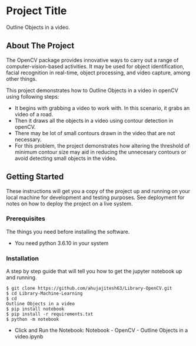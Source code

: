 # Project Title

Outline Objects in a video.

## About The Project

The OpenCV package provides innovative ways to carry out a range of computer-vision-based activities. It may be used for object identification, facial recognition in real-time, object processing, and video capture, among other things.

This project demonstrates how to Outline Objects in a video in openCV using following steps: 
* It begins with grabbing a video to work with. In this scenario, it grabs an video of a road. 
* Then it draws all the objects in a video using contour detection in openCV. 
* There may be lot of small contours drawn in the video that are not necessary.
* For this problem, the project demonstrates how altering the threshold of minimum contour size may aid in reducing the unnecesary contours or avoid detecting small objects in the video.

## Getting Started

These instructions will get you a copy of the project up and running on your local machine for development and testing purposes. See deployment for notes on how to deploy the project on a live system.

### Prerequisites

The things you need before installing the software.

* You need python 3.6.10 in your system

### Installation

A step by step guide that will tell you how to get the jupyter notebook up and running.

```
$ git clone https://github.com/ahujajitesh63/Library-OpenCV.git
$ cd Library-Machine-Learning
$ cd 
Outline Objects in a video
$ pip install notebook
$ pip install -r requirements.txt
$ python -m notebook
```
* Click and Run the Notebook: Notebook - OpenCV - Outline Objects in a video.ipynb


